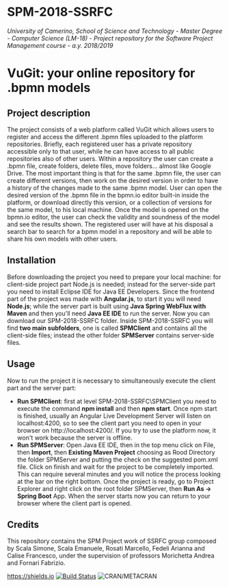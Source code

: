 # SPM-2018-SSRFC 
<i>University of Camerino, School of Science and Technology - Master Degree - Computer Science (LM-18) - Project repository for the Software Project Management course - a.y. 2018/2019</i>
# VuGit: your online repository for .bpmn models



## Project description
The project consists of a web platform called VuGit which allows users to register and access the different .bpmn files uploaded to the platform repositories. Briefly, each registered user has a private repository accessible only to that user, while he can have access to all public repositories also of other users. Within a repository the user can create a .bpmn file, create folders, delete files, move folders... almost like Google Drive. The most important thing is that for the same .bpmn file, the user can create different versions, then work on the desired version in order to have a history of the changes made to the same .bpmn model. User can open the desired version of the .bpmn file in the bpmn.io editor built-in inside the platform, or download directly this version, or a collection of versions for the same model, to his local machine. Once the model is opened on the bpmn.io editor, the user can check the validity and soundness of the model and see the results shown. The registered user will have at his disposal a search bar to search for a bpmn model in a repository and will be able to share his own models with other users.

## Installation
Before downloading the project you need to prepare your local machine: for client-side project part Node.js is needed; instead for the server-side part you need to install Eclipse IDE for Java EE Developers. Since the frontend part of the project was made with <b>Angular.js</b>, to start it you will need <b>Node.js</b>; while the server part is built using <b>Java Spring WebFlux with Maven</b> and then you'll need <b>Java EE IDE</b> to run the server. Now you can download our SPM-2018-SSRFC folder. Inside SPM-2018-SSRFC you will find <b>two main subfolders</b>, one is called <b>SPMClient</b> and contains all the client-side files; instead the other folder <b>SPMServer</b> contains server-side files. 

## Usage
Now to run the project it is necessary to simultaneously execute the client part and the server part:
<ul>
  <li><b>Run SPMClient</b>: first at level SPM-2018-SSRFC\SPMClient you need to execute the command <b>npm install</b> and then <b>npm start</b>. Once npm start is finished, usually an Angular Live Development Server will listen on localhost:4200, so to see the client part you need to open in your browser on http://localhost:4200/. If you try to use the platform now, it won't work because the server is offline.</li>
  <li><b>Run SPMServer</b>: Open Java EE IDE, then in the top menu click on File, then <b>Import</b>, then <b>Existing Maven Project</b> choosing as Rood Directory the folder SPMServer and putting the check on the suggested pom.xml file. Click on finish and wait for the project to be completely imported. This can require several minutes and you will notice the process looking at the bar on the right bottom. Once the project is ready, go to Project Explorer and right click on the root folder SPMServer, then <b>Run As -> Spring Boot</b> App. When the server starts now you can return to your browser where the client part is opened.</li>
</ul>

## Credits
This repository contains the SPM Project work of SSRFC group composed by Scala Simone, Scala Emanuele, Rosati Marcello, Fedeli Arianna and Calise Francesco, under the supervision of professors Morichetta Andrea and Fornari Fabrizio.


https://shields.io
[![Build Status](http://pros.unicam.it:8080/jenkins/buildStatus/icon?job=PROSLab_SPM-2018-SSRFC)](http://pros.unicam.it:8080/jenkins/me/my-views/view/all/job/PROSLab_SPM-2018-SSRFC/) 
![CRAN/METACRAN](https://img.shields.io/cran/l/devtools.svg)
